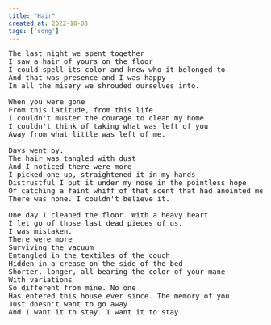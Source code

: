 ```yaml
---
title: "Hair"
created_at: 2022-10-08
tags: ['song']
---
```


<pre id="song">
The last night we spent together 
I saw a hair of yours on the floor
I could spell its color and knew who it belonged to
And that was presence and I was happy
In all the misery we shrouded ourselves into.

When you were gone
From this latitude, from this life
I couldn't muster the courage to clean my home
I couldn't think of taking what was left of you
Away from what little was left of me.

Days went by.
The hair was tangled with dust
And I noticed there were more
I picked one up, straightened it in my hands
Distrustful I put it under my nose in the pointless hope
Of catching a faint whiff of that scent that had anointed me but a few days before.
There was none. I couldn't believe it.

One day I cleaned the floor. With a heavy heart
I let go of those last dead pieces of us.
I was mistaken.
There were more
Surviving the vacuum
Entangled in the textiles of the couch
Hidden in a crease on the side of the bed
Shorter, longer, all bearing the color of your mane
With variations
So different from mine. No one
Has entered this house ever since. The memory of you
Just doesn't want to go away
And I want it to stay. I want it to stay.
</pre>
